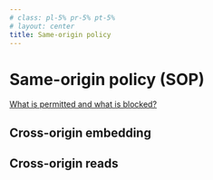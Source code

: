 ```yaml
---
# class: pl-5% pr-5% pt-5%
# layout: center
title: Same-origin policy
---
```

<h1>Same-origin policy (SOP)</h1>

<Transform scale="0.9">

[What is permitted and what is blocked?](https://web.dev/articles/same-origin-policy#what_is_permitted_and_what_is_blocked)

<div class="grid grid-cols-2 grid-gap-2">
  <div>
    <h2>Cross-origin embedding</h2>
    <CrossOriginEmbed />
  </div>
  <div>
    <h2>Cross-origin reads</h2>
    <CrossOriginFetch />
    <CrossOriginFetch :no-cors="true" />
  </div>
</div>

</Transform>

<!--

[Cross-origin network access](https://developer.mozilla.org/en-US/docs/Web/Security/Same-origin_policy#cross-origin_network_access):

- Cross-origin writes are typically allowed. Examples are links, redirects, and form submissions. Some HTTP requests require preflight.
- Cross-origin embedding is typically allowed.
- Cross-origin reads are typically disallowed, but read access is often leaked by embedding.

https://stackoverflow.com/questions/43262121/trying-to-use-fetch-and-pass-in-mode-no-cors

TODO: try using a CORS proxy
https://nordicapis.com/10-free-to-use-cors-proxies/
-->

